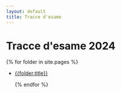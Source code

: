 ```yaml
---
layout: default
title: Tracce d'esame
---
```


# Tracce d'esame 2024

{% for folder in site.pages %}

- [{{folder.title}}]({{site.baseurl}}{{folder.url}})

  {% endfor %}

